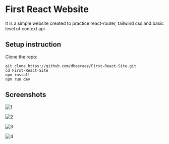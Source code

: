 # First React Website
It is a simple website created to practice react-router, tailwind css and basic level of context api

## Setup instruction 
Clone the repo:
```
git clone https://github.com/dheeraaz/First-React-Site.git
cd First-React-Site
npm install
npm run dev
```

## Screenshots

![1](https://github.com/dheeraaz/First-React-Site/assets/84019172/f83e052a-d383-496c-9d7a-13d6963195d5)

![2](https://github.com/dheeraaz/First-React-Site/assets/84019172/82915f64-e63a-4e2f-9be2-a872a5ce6703)

![3](https://github.com/dheeraaz/First-React-Site/assets/84019172/e8564126-75c8-4eb1-bb97-0c81df3f82e7)

![4](https://github.com/dheeraaz/First-React-Site/assets/84019172/400762c2-9ffd-4a24-9f0d-79eeeaf084d6)
